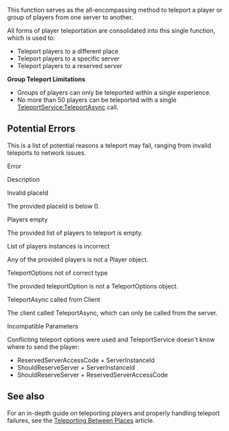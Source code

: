 This function serves as the all-encompassing method to teleport a player or group of players from one server to another.

All forms of player teleportation are consolidated into this single function, which is used to:

*   Teleport players to a different place
*   Teleport players to a specific server
*   Teleport players to a reserved server

**Group Teleport Limitations**  

*   Groups of players can only be teleported within a single experience.
*   No more than 50 players can be teleported with a single [TeleportService:TeleportAsync](https://developer.roblox.com/en-us/api-reference/function/TeleportService/TeleportAsync) call.

Potential Errors
----------------

This is a list of potential reasons a teleport may fail, ranging from invalid teleports to network issues.

Error

Description

Invalid placeId

The provided placeId is below 0.

Players empty

The provided list of players to teleport is empty.

List of players instances is incorrect

Any of the provided players is not a Player object.

TeleportOptions not of correct type

The provided teleportOption is not a TeleportOptions object.

TeleportAsync called from Client

The client called TeleportAsync, which can only be called from the server.

Incompatible Parameters

Conflicting teleport options were used and TeleportService doesn't know where to send the player:

*   ReservedServerAccessCode + ServerInstanceId
*   ShouldReserveServer + ServerInstanceId
*   ShouldReserveServer + ReservedServerAccessCode

See also
--------

For an in-depth guide on teleporting players and properly handling teleport failures, see the [Teleporting Between Places](https://developer.roblox.com/articles/Teleporting-Between-Places) article.